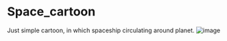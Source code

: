 # Space_cartoon
Just simple cartoon, in which spaceship circulating around planet.
![image](https://github.com/arteman17/Space_cartoon/assets/112858869/587d7217-b587-4684-8354-326d16103bca)
